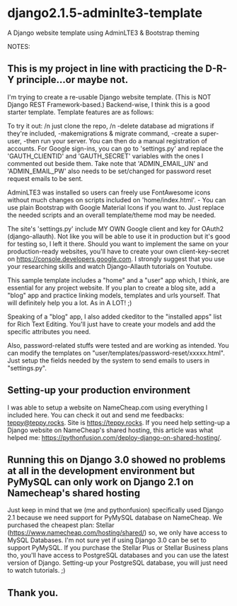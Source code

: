 # django2.1.5-adminlte3-template
A Django website template using AdminLTE3 &amp; Bootstrap theming

NOTES:
## This is my project in line with practicing the D-R-Y principle...or maybe not.

I'm trying to create a re-usable Django website template. (This is NOT Django REST Framework-based.)
Backend-wise, I think this is a good starter template. Template features are as follows:

To try it out: /n
just clone the repo, /n
-delete database ad migrations if they're included,
-makemigrations & migrate command,
-create a super-user,
-then run your server.
You can then do a manual registration of accounts.
For Google sign-ins, you can go to 'settings.py' and replace the 'GAUTH_CLIENTID' and 'GAUTH_SECRET' variables with the ones I commented out beside them.
Take note that 'ADMIN_EMAIL_UN' and 'ADMIN_EMAIL_PW' also needs to be set/changed for password reset request emails to be sent.


AdminLTE3 was installed so users can freely use FontAwesome icons without much changes on scripts included on 'home/index.html'.
	- You can use plain Bootstrap with Google Material Icons if you want to. Just replace the needed scripts and an overall template/theme mod may be needed.

The site's 'settings.py' include MY OWN Google client and key for OAuth2 (django-allauth). Not like you will be able to use it in production but it's good for testing so, I left it there. Should you want to implement the same on your production-ready websites, you'll have to create your own client-key-secret on https://console.developers.google.com. I strongly suggest that you use your researching skills and watch Django-Allauth tutorials on Youtube.

This sample template includes a "home" and a "user" app which, I think, are essential for any project website. If you plan to create a blog site, add a "blog" app and practice linking models, templates and urls yourself. That will definitely help you a lot. As in A LOT! ;)

Speaking of a "blog" app, I also added ckeditor to the "installed apps" list for Rich Text Editing. You'll just have to create your models and add the specific attributes you need.

Also, password-related stuffs were tested and are working as intended. You can modify the templates on "user/templates/password-reset/xxxxx.html". Just setup the fields needed by the system to send emails to users in "settings.py".

## Setting-up your production environment
I was able to setup a website on NameCheap.com using everything I included here. You can check it out and send me feedbacks: teppy@teppy.rocks. Site is https://teppy.rocks.
If you need help setting-up a Django website on NameCheap's shared hosting, this article was what helped me: https://pythonfusion.com/deploy-django-on-shared-hosting/. 

## Running this on Django 3.0 showed no problems at all in the development environment but PyMySQL can only work on Django 2.1 on Namecheap's shared hosting

Just keep in mind that we (me and pythonfusion) specifically used Django 2.1 because we need support for PyMySQL database on NameCheap. We purchased the cheapest plan: Stellar (https://www.namecheap.com/hosting/shared/) so, we only have access to MySQL Databases. I'm not sure yet if using Django 3.0 can be set to support PyMySQL. If you purchase the Stellar Plus or Stellar Business plans tho, you'll have access to PostgreSQL databases and you can use the latest version of Django. Setting-up your PostgreSQL database, you will just need to watch tutorials. ;)

## Thank you.
 
